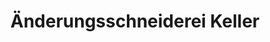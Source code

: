 ---
title: "Änderungsschneiderei Keller"
url: /schneverdingen/aenderungsschneiderei-keller/
shop: Schneiderei
---